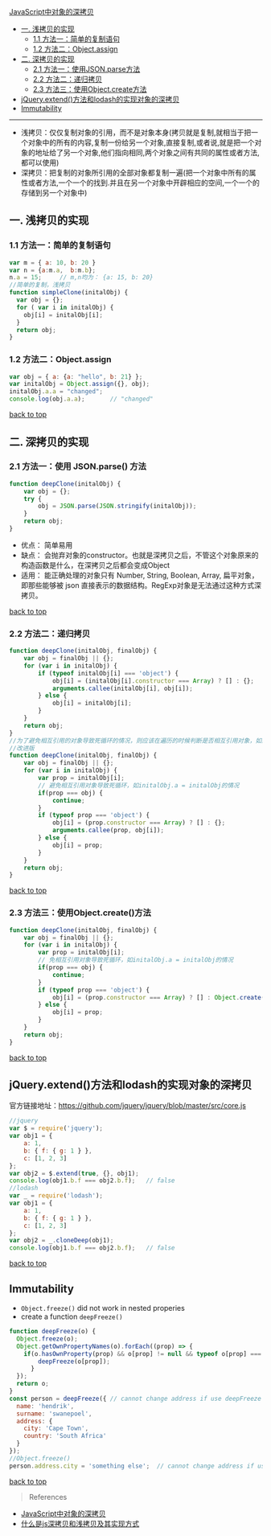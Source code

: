[JavaScript中对象的深拷贝](#top)

- [一. 浅拷贝的实现](#浅拷贝的实现)
  - [1.1 方法一：简单的复制语句](#方法一)
  - [1.2 方法二：Object.assign](#方法二)
- [二. 深拷贝的实现](#深拷贝的实现)
  - [2.1 方法一：使用JSON.parse方法](#parse方法)
  - [2.2 方法二：递归拷贝](#递归拷贝)
  - [2.3 方法三：使用Object.create方法](#create方法)
- [jQuery.extend()方法和lodash的实现对象的深拷贝](#方法的实现对象的深拷贝)
- [Immutability](#Immutability)

---------------------

- 浅拷贝：仅仅复制对象的引用，而不是对象本身(拷贝就是复制,就相当于把一个对象中的所有的内容,复制一份给另一个对象,直接复制,或者说,就是把一个对象的地址给了另一个对象,他们指向相同,两个对象之间有共同的属性或者方法,都可以使用)
- 深拷贝：把复制的对象所引用的全部对象都复制一遍(把一个对象中所有的属性或者方法,一个一个的找到.并且在另一个对象中开辟相应的空间,一个一个的存储到另一个对象中)

<h2 id="浅拷贝的实现">一. 浅拷贝的实现</h2>

<h3 id="方法一">1.1 方法一：简单的复制语句</h3>

```JavaScript
var m = { a: 10, b: 20 }
var n = {a:m.a,  b:m.b};
n.a = 15;     // m,n均为： {a: 15, b: 20}
//简单的复制，浅拷贝
function simpleClone(initalObj) {    
  var obj = {};    
  for ( var i in initalObj) {
    obj[i] = initalObj[i];
  }    
  return obj;
}
```

<h3 id="方法二">1.2 方法二：Object.assign</h3>

```JavaScript
var obj = { a: {a: "hello", b: 21} };
var initalObj = Object.assign({}, obj);
initalObj.a.a = "changed";
console.log(obj.a.a);       // "changed"
```

[back to top](#top)

<h2 id="深拷贝的实现">二. 深拷贝的实现</h2>

<h3 id="parse方法">2.1 方法一：使用 JSON.parse() 方法</h3>

```JavaScript
function deepClone(initalObj) {
    var obj = {};
    try {
        obj = JSON.parse(JSON.stringify(initalObj));
    }
    return obj;
}
```

- 优点： 简单易用
- 缺点： 会抛弃对象的constructor。也就是深拷贝之后，不管这个对象原来的构造函数是什么，在深拷贝之后都会变成Object
- 适用： 能正确处理的对象只有 Number, String, Boolean, Array, 扁平对象，即那些能够被 json 直接表示的数据结构。RegExp对象是无法通过这种方式深拷贝。

[back to top](#top)

<h3 id="递归拷贝">2.2 方法二：递归拷贝</h3>

```JavaScript
function deepClone(initalObj, finalObj) {
    var obj = finalObj || {};
    for (var i in initalObj) {
        if (typeof initalObj[i] === 'object') {
            obj[i] = (initalObj[i].constructor === Array) ? [] : {};
            arguments.callee(initalObj[i], obj[i]);
        } else {
            obj[i] = initalObj[i];
        }
    }
    return obj;
}
//为了避免相互引用的对象导致死循环的情况，则应该在遍历的时候判断是否相互引用对象，如果是则退出循环
//改进版
function deepClone(initalObj, finalObj) {
    var obj = finalObj || {};
    for (var i in initalObj) {
        var prop = initalObj[i];
        // 避免相互引用对象导致死循环，如initalObj.a = initalObj的情况
        if(prop === obj) {
            continue;
        }
        if (typeof prop === 'object') {
            obj[i] = (prop.constructor === Array) ? [] : {};
            arguments.callee(prop, obj[i]);
        } else {
            obj[i] = prop;
        }
    }
    return obj;
}
```

[back to top](#top)

<h3 id="create方法">2.3 方法三：使用Object.create()方法</h3>

```JavaScript
function deepClone(initalObj, finalObj) {
    var obj = finalObj || {};
    for (var i in initalObj) {
        var prop = initalObj[i];
        // 免相互引用对象导致死循环，如initalObj.a = initalObj的情况
        if(prop === obj) {
            continue;
        }
        if (typeof prop === 'object') {
            obj[i] = (prop.constructor === Array) ? [] : Object.create(prop);
        } else {
            obj[i] = prop;
        }
    }
    return obj;
}
```
  
[back to top](#top)

<h2 id="方法的实现对象的深拷贝">jQuery.extend()方法和lodash的实现对象的深拷贝</h2>

官方链接地址：https://github.com/jquery/jquery/blob/master/src/core.js
  
```JavaScript
//jquery
var $ = require('jquery');
var obj1 = {
    a: 1,
    b: { f: { g: 1 } },
    c: [1, 2, 3]
};
var obj2 = $.extend(true, {}, obj1);
console.log(obj1.b.f === obj2.b.f);   // false
//lodash
var _ = require('lodash');
var obj1 = {
    a: 1,
    b: { f: { g: 1 } },
    c: [1, 2, 3]
};
var obj2 = _.cloneDeep(obj1);
console.log(obj1.b.f === obj2.b.f);   // false
```
  
[back to top](#top)

## Immutability

- `Object.freeze()` did not work in nested properies
- create a function `deepFreeze()`

```javascript
function deepFreeze(o) {
  Object.freeze(o);
  Object.getOwnPropertyNames(o).forEach((prop) => {
    if(o.hasOwnProperty(prop) && o[prop] != null && typeof o[prop] === 'object' && !Object.isFrozen(o[prop])) {
        deepFreeze(o[prop]);
      }
  });
  return o;
}
const person = deepFreeze({ // cannot change address if use deepFreeze
  name: 'hendrik',
  surname: 'swanepoel',
  address: {
    city: 'Cape Town',
    country: 'South Africa'
  }
});
//Object.freeze() 
person.address.city = 'something else';  // cannot change address if use deepFreeze
```
  
[back to top](#top)

> References

- [JavaScript中对象的深拷贝](http://www.dengzhr.com/js/1180)
- [什么是js深拷贝和浅拷贝及其实现方式](http://www.haorooms.com/post/js_copy_sq)
